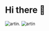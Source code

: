 # Hi there 👋

![artin](https://user-images.githubusercontent.com/95845593/224730330-f9a9c8ca-e7f5-49b6-a80f-a9ec3d6c462e.jpg).
![artin](https://user-images.githubusercontent.com/95845593/224730345-f77b8f10-f0ce-40b8-a92d-4272f8d30184.png)
